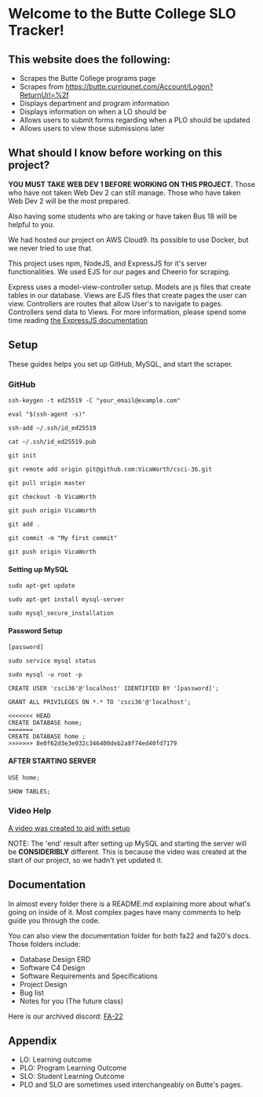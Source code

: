 # Welcome to the Butte College SLO Tracker! #

## This website does the following: ##
- Scrapes the Butte College programs page
- Scrapes from https://butte.curriqunet.com/Account/Logon?ReturnUrl=%2f
- Displays department and program information
- Displays information on when a LO should be 
- Allows users to submit forms regarding when a PLO should be updated
- Allows users to view those submissions later

## What should I know before working on this project? ##
**YOU MUST TAKE WEB DEV 1 BEFORE WORKING ON THIS PROJECT.**
Those who have not taken Web Dev 2 can still manage.
Those who have taken Web Dev 2 will be the most prepared.

Also having some students who are taking or have taken Bus 18 will be helpful to you.

We had hosted our project on AWS Cloud9. Its possible to use Docker, 
but we never tried to use that. 

This project uses npm, NodeJS, and ExpressJS for it's server functionalities.
We used EJS for our pages and Cheerio for scraping.

Express uses a model-view-controller setup.
Models are js files that create tables in our database.
Views are EJS files that create pages the user can view.
Controllers are routes that allow User's to navigate to pages.
Controllers send data to Views. 
For more information, please spend some time reading [the ExpressJS documentation](https://expressjs.com)

## Setup
These guides helps you set up GitHub, MySQL, and start the scraper.

### GitHub
```
ssh-keygen -t ed25519 -C "your_email@example.com"

eval "$(ssh-agent -s)"

ssh-add ~/.ssh/id_ed25519

cat ~/.ssh/id_ed25519.pub

git init

git remote add origin git@github.com:VicaWorth/csci-36.git

git pull origin master 

git checkout -b VicaWorth

git push origin VicaWorth

git add .

git commit -m "My first commit"

git push origin VicaWorth
```
#### Setting up MySQL ####
```
sudo apt-get update

sudo apt-get install mysql-server

sudo mysql_secure_installation
```
#### Password Setup ####
```
[password]

sudo service mysql status

sudo mysql -u root -p

CREATE USER 'csci36'@'localhost' IDENTIFIED BY '[password]';

GRANT ALL PRIVILEGES ON *.* TO 'csci36'@'localhost';

<<<<<<< HEAD
CREATE DATABASE home;
=======
CREATE DATABASE home ;
>>>>>>> 8e0f62d3e3e032c346400deb2a8f74ed40fd7179
```

#### AFTER STARTING SERVER ####
```
USE home;

SHOW TABLES;
```
### Video Help ###
[A video was created to aid with setup](https://www.youtube.com/watch?v=Ni4ZJvIjiOE)

NOTE: The 'end' result after setting up MySQL and starting the server will be
**CONSIDERIBLY** different. This is because the video was created at the 
start of our project, so we hadn't yet updated it. 

## Documentation ##
In almost every folder there is a README.md explaining more about what's going
on inside of it. Most complex pages have many comments to help guide you
through the code.

You can also view the documentation folder for both fa22 and fa20's docs.
Those folders include:
- Database Design ERD
- Software C4 Design
- Software Requirements and Specifications
- Project Design
- Bug list
- Notes for you (The future class)

Here is our archived discord: [FA-22](https://discord.gg/2hMQsFR6Ak)

## Appendix ##
- LO: Learning outcome
- PLO: Program Learning Outcome
- SLO: Student Learning Outcome
- PLO and SLO are sometimes used interchangeably on Butte's pages. 

